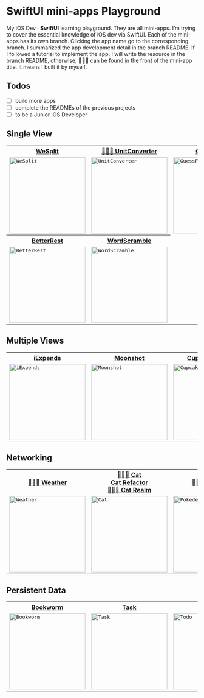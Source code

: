# SwiftUI mini-apps Playground

My iOS Dev · **SwiftUI** learning playground. They are all mini-apps. I’m trying to cover the essential knowledge of iOS dev via SwiftUI.
Each of the mini-apps has its own branch. Clicking the app name go to the corresponding branch. I summarized the app development detail in the branch README. If I followed a tutorial to implement the app. I will write the resource in the branch README, otherwise, 👨🏻‍💻 can be found in the front of the mini-app title. It means I built it by myself.

## Todos
- [ ] build more apps
- [ ] complete the READMEs of the previous projects
- [ ] to be a Junior iOS Developer

## Single View

<table>
  <tr>
    <th>
      <a href="https://github.com/JooYoo/swiftui-st-backup/tree/we-split" target="_blank">WeSplit</a>
    </th>
    <th>
      <a href="https://github.com/JooYoo/swiftui-st-backup/tree/unit-converter">👨🏻‍💻 UnitConverter</a>
    </th>
    <th>
      <a href="https://github.com/JooYoo/swiftui-st-backup/tree/guess-flag">GuessFlag</a>
    </th>
    <th>
      <a href="https://github.com/JooYoo/swiftui-st-backup/tree/rock-paper-scissors">👨🏻‍💻 RockPaperScissors</a>
    </th>
  </tr>
  <tr>
    <td>
      <kbd><img src="https://user-images.githubusercontent.com/12739843/151405104-c3ea73c9-4eac-4d0d-ae5b-d0ecc91d34ce.gif" width="200px" alt="WeSplit"/></kbd>
    </td>
    <td>
      <kbd><img src="https://user-images.githubusercontent.com/12739843/151689730-148507ee-fb73-44af-be41-0b97b015242e.gif" width="200px" alt="UnitConverter"/></kbd>
    </td>
    <td>
      <kbd><img src="https://user-images.githubusercontent.com/12739843/151205931-6a85e8ee-6f26-421d-b71c-2b6fe46c978a.gif" width="200px" alt="GuessFlag"/></kbd>
    </td>
    <td>
      <kbd><img src="https://user-images.githubusercontent.com/12739843/151655287-2ec15571-0192-4514-b459-0d3f0cbc12f5.gif" width="200px"/></kbd>
    </td>
  </tr>
  <tr>
     <th>
      <a href="https://github.com/JooYoo/swiftui-st-backup/tree/better-rest">BetterRest</a>
    </th>
    <th>
      <a href="https://github.com/JooYoo/swiftui-st-backup/tree/word-scramble">WordScramble</a>
    </th>
  </tr>
  <tr>
    <td>
      <kbd><img src="https://user-images.githubusercontent.com/12739843/151595173-5b357e4b-84f8-40f2-a665-c4bd5e8cbbd9.gif" width="200px" alt="BetterRest"/></kbd>
    </td>
    <td>
      <kbd><img src="https://user-images.githubusercontent.com/12739843/151662264-875f3145-3fd3-4eed-a53d-29ce69ecfcda.gif" width="200px" alt="WordScramble"/></kbd>
    </td>
  </tr>
</table>

## Multiple Views

<table>
  <tr>
    <th>
     <a href="https://github.com/JooYoo/swiftui-st-backup/tree/i-expense" target="_blank">iExpends</a>
    </th>
    <th>
      <a href="https://github.com/JooYoo/swiftui-st-backup/tree/moon-shot" target="_blank">Moonshot</a>
    </th>
    <th>
      <a href="https://github.com/JooYoo/swiftui-st-backup/tree/cupcake-corner" target="_blank">Cupcake Corner</a>
    </th>
  </tr>
  <tr>
    <td>
      <kbd><img src="https://user-images.githubusercontent.com/12739843/152016731-4a1fd83e-c9e5-4342-9fa8-89ba2d023ae5.gif" width="200px" alt="iExpends"/></kbd>
    </td> 
    <td>
      <kbd><img src="https://user-images.githubusercontent.com/12739843/152398149-10ee98d3-6de6-42f5-a143-b75ab1647969.gif" width="200px" alt="Moonshot"/></kbd>
    </td>
    <td>
      <kbd><img src="https://user-images.githubusercontent.com/12739843/152636651-0b0f18ad-f98f-4fcc-8786-9a876a282b2f.gif" width="200px" alt="CupcakeCorner"/></kbd>      
    </td>
  </tr>
</table>

## Networking
<table>
  <tr>
    <th>
     <a href="https://github.com/JooYoo/swiftui-st-backup/tree/weather">👨🏻‍💻 Weather</a>
    </th>
    <th>
      <a href="https://github.com/JooYoo/swiftui-st-backup/tree/cat">👨🏻‍💻 Cat</a>
      <br>
      <a href="https://github.com/JooYoo/swiftui-st-backup/tree/cat-refactor">Cat Refactor</a>
      <br>
      <a href="https://github.com/JooYoo/swiftui-st-backup/tree/cat-realm">👨🏻‍💻 Cat Realm</a>
    </th>
    <th>
      <a href="https://github.com/JooYoo/swiftui-st-backup/tree/pokedex">👨🏻‍💻 Pokédex</a>
    </th>
  </tr>
  <tr>
    <td>
      <kbd><img src="https://user-images.githubusercontent.com/12739843/153251221-84732e8e-913c-48b7-92a1-ebb6aac71bac.gif" width="200px" alt="Weather"/></kbd>
    </td> 
    <td>
      <kbd><img src="https://user-images.githubusercontent.com/12739843/153708224-2e8a4a14-1a85-403b-9f4a-2ed47447e17f.gif" width="200px" alt="Cat"/></kbd>
    </td>
    <td>
      <kbd><img src="https://user-images.githubusercontent.com/12739843/154542578-644fd796-82fe-4b40-b42b-cb776778aa5c.gif" width="200px" alt="Pokedex"/></kbd>
    </td>
  </tr>
</table>

## Persistent Data
<table>
  <tr>
    <th>
     <a href="https://github.com/JooYoo/swiftui-st-backup/tree/bookwarm">Bookworm</a>
    </th>
    <th>
      <a href="https://github.com/JooYoo/swiftui-st-backup/tree/task">Task</a>
    </th>
    <th>
      <a href="https://github.com/JooYoo/swiftui-st-backup/tree/todo">👨🏻‍💻 Todo</a>
    </th>
    <th>
      <a href="https://github.com/JooYoo/swiftui-st-backup/tree/tobuy">👨🏻‍💻 Tobuy</a>
    </th>
  </tr>
  <tr>
    <td>
      <kbd><img src="https://user-images.githubusercontent.com/12739843/152687604-678f6129-a8f7-4357-bcec-f7891296e9a7.gif" width="200px" alt="Bookworm"/></kbd>
    </td> 
    <td>
      <kbd><img src="https://user-images.githubusercontent.com/12739843/153761873-c8a80c16-1f2a-4afa-b1ba-cf8b72abe5a1.gif" width="200px" alt="Task"/></kbd>
    </td>
    <td>
      <kbd><img src="https://user-images.githubusercontent.com/12739843/153925173-b71e14d3-abca-4582-80d0-3c5f8d683b20.gif" width="200px" alt="Todo"/></kbd>      
    </td>
    <td>
      <kbd><img src="https://user-images.githubusercontent.com/12739843/154127717-ebcfcf64-823a-4676-9f4b-d79dac164b9c.gif" width="200px" alt="Tobuy"/></kbd>      
    </td>
  </tr>
</table>
